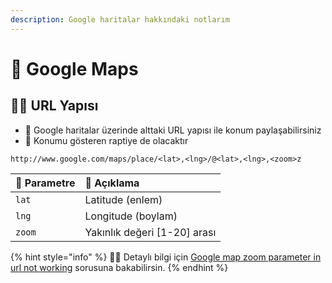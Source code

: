 ```yaml
---
description: Google haritalar hakkındaki notlarım
---
```


# 📍 Google Maps

## 👨‍💻 URL Yapısı

* 🐣 Google haritalar üzerinde alttaki URL yapısı ile konum paylaşabilirsiniz
* 📍 Konumu gösteren raptiye de olacaktır

```markup
http://www.google.com/maps/place/<lat>,<lng>/@<lat>,<lng>,<zoom>z
```

| 💎 Parametre | 📝 Açıklama |
| :--- | :--- |
| `lat` | Latitude \(enlem\) |
| `lng` | Longitude \(boylam\) |
| `zoom` | Yakınlık değeri \[1-20\] arası |

{% hint style="info" %}
‍🧙‍♂ Detaylı bilgi için [Google map zoom parameter in url not working](https://stackoverflow.com/questions/32806084/google-map-zoom-parameter-in-url-not-working) sorusuna bakabilirsin.
{% endhint %}

